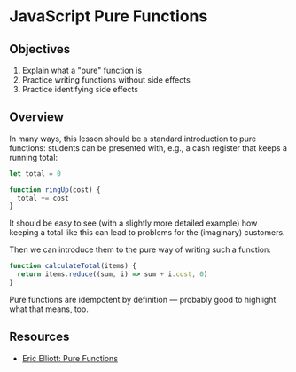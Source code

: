 # JavaScript Pure Functions

## Objectives

1. Explain what a "pure" function is
2. Practice writing functions without side effects
3. Practice identifying side effects

## Overview

In many ways, this lesson should be a standard introduction to pure functions:
students can be presented with, e.g., a cash register that keeps a running
total:

```javascript
let total = 0

function ringUp(cost) {
  total += cost
}
```

It should be easy to see (with a slightly more detailed example) how keeping a
total like this can lead to problems for the (imaginary) customers.

Then we can introduce them to the pure way of writing such a function:

```javascript
function calculateTotal(items) {
  return items.reduce((sum, i) => sum + i.cost, 0)
}
```

Pure functions are idempotent by definition — probably good to highlight what
that means, too.

## Resources

- [Eric Elliott: Pure Functions](https://medium.com/javascript-scene/master-the-javascript-interview-what-is-a-pure-function-d1c076bec976#.idtnqshvn)
